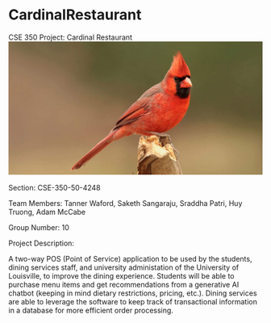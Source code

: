 # CardinalRestaurant
CSE 350 Project: Cardinal Restaurant
![Cardinal Bird](images/Cardinal.jpg)

Section: CSE-350-50-4248

Team Members: Tanner Waford, Saketh Sangaraju, Sraddha Patri, Huy Truong, Adam McCabe

Group Number: 10

Project Description: 

A two-way POS (Point of Service) application to be used by the students, dining services staff, and university administation of the University of Louisville, to improve the dining experience.
Students will be able to purchase menu items and get recommendations from a generative AI chatbot (keeping in mind dietary restrictions, pricing, etc.).
Dining services are able to leverage the software to keep track of transactional information in a database for more efficient order processing.
